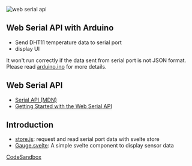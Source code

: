 ![web serial api](https://dnf7fm7877tpg.cloudfront.net/images/svvrERHay1dRsqnS563US6.jpg)

## Web Serial API with Arduino

* Send DHT11 temperature data to serial port
* display UI

It won't run correctly if the data sent from serial port is not JSON format. Please read [arduino.ino](./src/arduino.ino) for more details.

## Web Serial API

- [Serial API (MDN)](https://developer.mozilla.org/en-US/docs/Web/API/Serial)
- [Getting Started with the Web Serial API](https://codelabs.developers.google.com/codelabs/web-serial#0)

## Introduction

- [store.js](./src/store.js): request and read serial port data with svelte store
- [Gauge.svelte](./src/Gauge.svelte): A simple svelte component to display sensor data

[CodeSandbox](https://codesandbox.io/s/simple-gauge-j4371)
